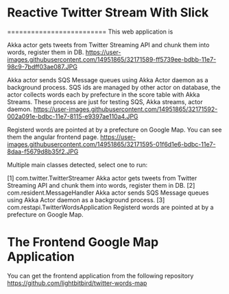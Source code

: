 # Reactive Twitter Stream With Slick
=========================
This web application is 


Akka actor gets tweets from Twitter Streaming API and chunk them into words, register them in DB.
https://user-images.githubusercontent.com/14951865/32171589-ff5739ee-bdbb-11e7-98c9-7bdff03ae087.JPG


Akka actor sends SQS Message queues using Akka Actor daemon as a background process.
SQS ids are managed by other actor on database, the actor collects words each by prefecture in the score table with Akka Streams.
These process are just for testing SQS, Akka streams, actor daemon.
https://user-images.githubusercontent.com/14951865/32171592-002a091e-bdbc-11e7-8115-e9397ae110a4.JPG


Registerd words are pointed at by a prefecture on Google Map. You can see them the angular frontend page.
https://user-images.githubusercontent.com/14951865/32171595-01f6d1e6-bdbc-11e7-8daa-f5679d8b35f2.JPG


Multiple main classes detected, select one to run:

 [1] com.twitter.TwitterStreamer
     Akka actor gets tweets from Twitter Streaming API and chunk them into words, register them in DB.
 [2] com.resident.MessageHandler
     Akka actor sends SQS Message queues using Akka Actor daemon as a background process.
 [3] com.restapi.TwitterWordsApplication
     Registerd words are pointed at by a prefecture on Google Map.


# The Frontend Google Map Application
You can get the frontend application from the following repository
https://github.com/lightbitbird/twitter-words-map
